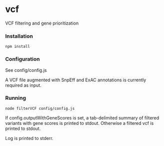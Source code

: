 # vcf
VCF filtering and gene prioritization

### Installation

```
npm install
```

### Configuration

See config/config.js

A VCF file augmented with SnpEff and ExAC annotations is currently required as input.

### Running

```
node filterVCF config/config.js
```

If config.outputWithGeneScores is set, a tab-delimited summary of filtered variants with gene scores is printed to stdout. Otherwise a filtered vcf is printed to stdout.

Log is printed to stderr.

